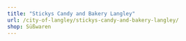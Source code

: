 ```yaml
---
title: "Stickys Candy and Bakery Langley"
url: /city-of-langley/stickys-candy-and-bakery-langley/
shop: Süßwaren
---
```

